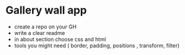 # Gallery wall app
- create a repo on your GH
- write a clear readme
- in about section choose css and html
- tools you might need ( border, padding, positions , transform, filter)
